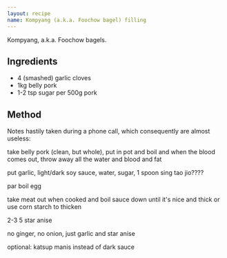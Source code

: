 ```yaml
---
layout: recipe
name: Kompyang (a.k.a. Foochow bagel) filling
---
```


Kompyang, a.k.a. Foochow bagels.

## Ingredients

- 4 (smashed) garlic cloves
- 1kg belly pork
- 1-2 tsp sugar per 500g pork

## Method

Notes hastily taken during a phone call, which consequently are almost useless:

take belly pork (clean, but whole), put in pot and boil and when the blood comes out, throw away all the water and blood and fat

put garlic, light/dark soy sauce, water, sugar, 1 spoon sing tao jio????

par boil egg

take meat out when cooked and boil sauce down until it's nice and thick or use corn starch to thicken

2-3 5 star anise

no ginger, no onion, just garlic and star anise

optional: katsup manis instead of dark sauce

